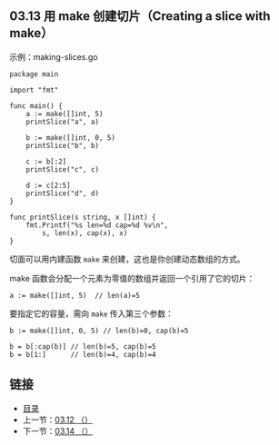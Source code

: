 ## 03.13 用 make 创建切片（Creating a slice with make）

示例：making-slices.go

    package main

    import "fmt"

    func main() {
    	a := make([]int, 5)
    	printSlice("a", a)

    	b := make([]int, 0, 5)
    	printSlice("b", b)

    	c := b[:2]
    	printSlice("c", c)

    	d := c[2:5]
    	printSlice("d", d)
    }

    func printSlice(s string, x []int) {
    	fmt.Printf("%s len=%d cap=%d %v\n",
    		s, len(x), cap(x), x)
    }

切面可以用内建函数 `make` 来创建，这也是你创建动态数组的方式。

make 函数会分配一个元素为零值的数组并返回一个引用了它的切片：

    a := make([]int, 5)  // len(a)=5

要指定它的容量，需向 `make` 传入第三个参数：

    b := make([]int, 0, 5) // len(b)=0, cap(b)=5

    b = b[:cap(b)] // len(b)=5, cap(b)=5
    b = b[1:]      // len(b)=4, cap(b)=4

## 链接
* [目录](https://github.com/gnefiy/go-zh/blob/master/tour/directory.md)
* 上一节：[03.12 （）](https://github.com/gnefiy/go-zh/blob/master/tour/03.12.md)
* 下一节：[03.14 （）](https://github.com/gnefiy/go-zh/blob/master/tour/03.14.md)
